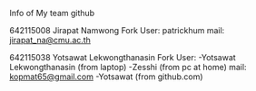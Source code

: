 Info of My team github

642115008 Jirapat Namwong
  Fork User: patrickhum  mail: jirapat_na@cmu.ac.th
  
 
642115038 Yotsawat Lekwongthanasin
  Fork User:  -Yotsawat Lekwongthanasin (from laptop)
              -Zesshi (from pc at home)
                mail: kopmat65@gmail.com
              -Yotsawat (from github.com)
                
